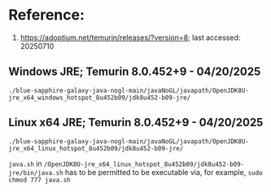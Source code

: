 # Reference:

1) https://adoptium.net/temurin/releases/?version=8; last accessed: 20250710

## Windows JRE; Temurin 8.0.452+9 - 04/20/2025

`./blue-sapphire-galaxy-java-nogl-main/javaNoGL/javapath/OpenJDK8U-jre_x64_windows_hotspot_8u452b09/jdk8u452-b09-jre/`

## Linux x64 JRE; Temurin 8.0.452+9 - 04/20/2025

`./blue-sapphire-galaxy-java-nogl-main/javaNoGL/javapath/OpenJDK8U-jre_x64_linux_hotspot_8u452b09/jdk8u452-b09-jre/`

`java.sh` in `/OpenJDK8U-jre_x64_linux_hotspot_8u452b09/jdk8u452-b09-jre/bin/java.sh` has to be permitted to be executable via, for example, `sudo chmod 777 java.sh`
